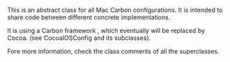 This is an abstract class for all Mac Carbon configurations. It is intended to share code between different concrete implementations. 

It is using a Carbon framework , which eventually will be replaced by Cocoa. (see CocoaIOSConfig and its subclasses).


Fore more information, check the class comments of all the superclasses.
